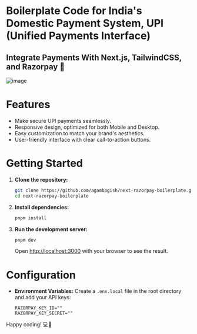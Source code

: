 # Boilerplate Code for India's Domestic Payment System, UPI (Unified Payments Interface)

## Integrate Payments With Next.js, TailwindCSS, and Razorpay 💯

![image](https://github.com/user-attachments/assets/fedd48b2-2032-4c77-aee0-ac5c8c44e88e)

# Features

- Make secure UPI payments seamlessly.
- Responsive design, optimized for both Mobile and Desktop.
- Easy customization to match your brand's aesthetics.
- User-friendly interface with clear call-to-action buttons.

# Getting Started

1. **Clone the repository:**

   ```sh
   git clone https://github.com/agambagish/next-razorpay-boilerplate.git
   cd next-razorpay-boilerplate
   ```

2. **Install dependencies:**

   ```sh
   pnpm install
   ```

3. **Run the development server:**
   ```sh
   pnpm dev
   ```
   Open [http://localhost:3000](http://localhost:3000) with your browser to see the result.

# Configuration

- **Environment Variables:**
  Create a `.env.local` file in the root directory and add your API keys:
  ```
  RAZORPAY_KEY_ID=""
  RAZORPAY_KEY_SECRET=""
  ```

Happy coding! 💻🚀
